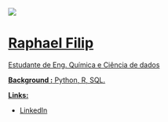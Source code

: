 <a target="_blank" rel="noopener noreferrer" href="/raphaelfilip/portfolio/blob/main/banner.png"><img src="/raphaelfilip/portfolio/blob/main/banner.png" style="max-width:100%;">

# Raphael Filip
Estudante de Eng. Química e Ciência de dados
<p><strong>Background :</strong>  Python, R, SQL.</p>
<p><strong>Links:</strong></p>
<ul>
<li><a href="https://www.linkedin.com/in/raphaelfilip/" rel="nofollow">LinkedIn</a></li>

